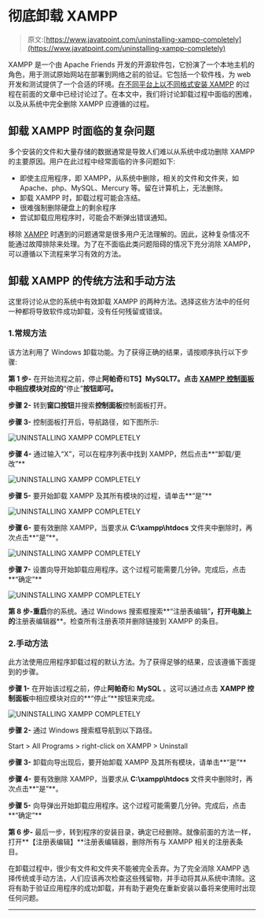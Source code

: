 # 彻底卸载 XAMPP

> 原文:[https://www.javatpoint.com/uninstalling-xampp-completely](https://www.javatpoint.com/uninstalling-xampp-completely)

XAMPP 是一个由 Apache Friends 开发的开源软件包，它扮演了一个本地主机的角色，用于测试原始网站在部署到网络之前的验证。它包括一个软件栈，为 web 开发和测试提供了一个合适的环境。[在不同平台上以不同格式安装 XAMPP](https://www.javatpoint.com/installation-process-of-xampp) 的过程在前面的文章中已经讨论过了。在本文中，我们将讨论卸载过程中面临的困难，以及从系统中完全删除 XAMPP 应遵循的过程。

## 卸载 XAMPP 时面临的复杂问题

多个安装的文件和大量存储的数据通常是导致人们难以从系统中成功删除 XAMPP 的主要原因。用户在此过程中经常面临的许多问题如下:

*   即使主应用程序，即 XAMPP，从系统中删除，相关的文件和文件夹，如 Apache、php、MySQL、Mercury 等。留在计算机上，无法删除。
*   卸载 XAMPP 时，卸载过程可能会冻结。
*   很难强制删除硬盘上的剩余程序
*   尝试卸载应用程序时，可能会不断弹出错误通知。

移除 [XAMPP](https://www.javatpoint.com/xampp) 时遇到的问题通常是很多用户无法理解的。因此，这种复杂情况不能通过故障排除来处理。为了在不面临此类问题阻碍的情况下充分消除 XAMPP，可以遵循以下流程来学习有效的方法。

## 卸载 XAMPP 的传统方法和手动方法

这里将讨论从您的系统中有效卸载 XAMPP 的两种方法。选择这些方法中的任何一种都将导致软件成功卸载，没有任何残留或错误。

### 1.常规方法

该方法利用了 Windows 卸载功能。为了获得正确的结果，请按顺序执行以下步骤:

**第 1 步-** 在开始流程之前，停止**阿帕奇**和**T5】MySQLT7。点击 **[XAMPP 控制面板](https://www.javatpoint.com/xampp-control-panel)** 中相应模块对应的**“停止”**按钮即可。**

**步骤 2-** 转到**窗口按钮**并搜索**控制面板**控制面板打开。

**步骤 3-** 控制面板打开后，导航路径，如下图所示:

![UNINSTALLING XAMPP COMPLETELY](../Images/7dc9437531e4b128ece38efff9ba1313.png)

**步骤 4-** 通过输入“X”，可以在程序列表中找到 XAMPP，然后点击**“卸载/更改”**

![UNINSTALLING XAMPP COMPLETELY](../Images/24ef053dd0bd1bffaa1da2db1457afca.png)

**步骤 5-** 要开始卸载 XAMPP 及其所有模块的过程，请单击**“是”**

![UNINSTALLING XAMPP COMPLETELY](../Images/e18c0eabe4cceb30f83cd45b24991a1e.png)

**步骤 6-** 要有效删除 XAMPP，当要求从 **C:\xampp\htdocs** 文件夹中删除时，再次点击**“是”**。

![UNINSTALLING XAMPP COMPLETELY](../Images/5f37dc2b0fecd35127e30d325c065bc5.png)

**步骤 7-** 设置向导开始卸载应用程序。这个过程可能需要几分钟。完成后，点击**“确定”**

![UNINSTALLING XAMPP COMPLETELY](../Images/b99734cc97d5d3e3002cb5da5e68925e.png)

**第 8 步-重启**你的系统。通过 Windows 搜索框搜索**“注册表编辑”**，打开电脑上的**注册表编辑器**。检查所有注册表项并删除链接到 XAMPP 的条目。

### 2.手动方法

此方法使用应用程序卸载过程的默认方法。为了获得足够的结果，应该遵循下面提到的步骤。

**步骤 1-** 在开始该过程之前，停止**阿帕奇**和 **MySQL** 。这可以通过点击 **XAMPP 控制面板**中相应模块对应的**“停止”**按钮来完成。

![UNINSTALLING XAMPP COMPLETELY](../Images/4bc49b3cd13d73432680a0c8fc3907fc.png)

**步骤 2-** 通过 Windows 搜索框导航到以下路径。

Start > All Programs > right-click on XAMPP > Uninstall

**步骤 3-** 卸载向导出现后，要开始卸载 XAMPP 及其所有模块，请单击**“是”**

**步骤 4-** 要有效删除 XAMPP，当要求从 **C:\xampp\htdocs** 文件夹中删除时，再次点击**“是”**。

**步骤 5-** 向导弹出开始卸载应用程序。这个过程可能需要几分钟。完成后，点击**“确定”**

**第 6 步-** 最后一步，转到程序的安装目录，确定已经删除。就像前面的方法一样，打开**【注册表编辑】**注册表编辑器，删除所有与 XAMPP 相关的注册表条目。

在卸载过程中，很少有文件和文件夹不能被完全丢弃。为了完全消除 XAMPP 选择传统或手动方法，人们应该再次检查这些残留物，并手动将其从系统中清除。这将有助于验证应用程序的成功卸载，并有助于避免在重新安装以备将来使用时出现任何问题。

* * *